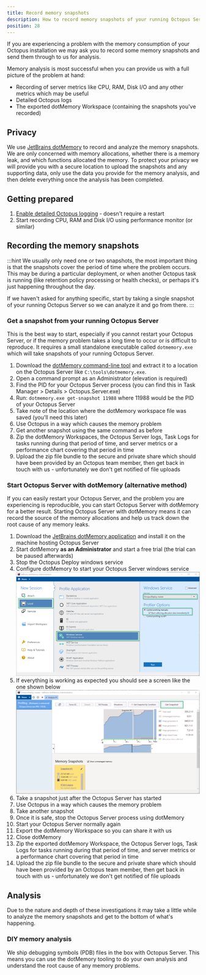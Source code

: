 ```yaml
---
title: Record memory snapshots
description: How to record memory snapshots of your running Octopus Server so we can solve memory issues.
position: 28
---
```


If you are experiencing a problem with the memory consumption of your Octopus installation we may ask you to record some memory snapshots and send them through to us for analysis.

Memory analysis is most successful when you can provide us with a full picture of the problem at hand:

- Recording of server metrics like CPU, RAM, Disk I/O and any other metrics which may be useful
- Detailed Octopus logs
- The exported dotMemory Workspace (containing the snapshots you've recorded)

## Privacy

We use [JetBrains dotMemory](https://www.jetbrains.com/dotmemory/) to record and analyze the memory snapshots. We are only concerned with memory allocations, whether there is a memory leak, and which functions allocated the memory. To protect your privacy we will provide you with a secure location to upload the snapshots and any supporting data, only use the data you provide for the memory analysis, and then delete everything once the analysis has been completed.

## Getting prepared

1. [Enable detailed Octopus logging](/docs/reference/log-files.md) - doesn't require a restart
2. Start recording CPU, RAM and Disk I/O using performance monitor (or similar)

## Recording the memory snapshots

:::hint
We usually only need one or two snapshots, the most important thing is that the snapshots cover the period of time where the problem occurs. This may be during a particular deployment, or when another Octopus task is running (like retention policy processing or health checks), or perhaps it's just happening throughout the day.

If we haven't asked for anything specific, start by taking a single snapshot of your running Octopus Server so we can analyze it and go from there.
:::

### Get a snapshot from your running Octopus Server

This is the best way to start, especially if you cannot restart your Octopus Server, or if the memory problem takes a long time to occur or is difficult to reproduce. It requires a small standalone executable called `dotmemory.exe` which will take snapshots of your running Octopus Server.

1. Download the [dotMemory command-line tool](https://www.jetbrains.com/dotmemory/download/#section=command-line-profiler) and extract it to a location on the Octopus Server like `C:\tools\dotmemory.exe`.
2. Open a command prompt as an Administrator (elevation is required)
3. Find the PID for your Octopus Server process (you can find this in Task Manager > Details > Octopus.Server.exe)
4. Run: `dotmemory.exe get-snapshot 11988` where 11988 would be the PID of your Octopus Server
5. Take note of the location where the dotMemory workspace file was saved (you'll need this later)
6. Use Octopus in a way which causes the memory problem
7. Get another snapshot using the same command as before
8. Zip the dotMemory Workspaces, the Octopus Server logs, Task Logs for tasks running during that period of time, and server metrics or a performance chart covering that period in time
9. Upload the zip file bundle to the secure and private share which should have been provided by an Octopus team member, then get back in touch with us - unfortunately we don't get notified of file uploads

### Start Octopus Server with dotMemory (alternative method)

If you can easily restart your Octopus Server, and the problem you are experiencing is reproducible, you can start Octopus Server with dotMemory for a better result. Starting Octopus Server with dotMemory means it can record the source of the memory allocations and help us track down the root cause of any memory leaks.

1. Download the [JetBrains dotMemory application](https://www.jetbrains.com/dotmemory/) and install it on the machine hosting Octopus Server
2. Start dotMemory **as an Administrator** and start a free trial (the trial can be paused afterwards)
3. Stop the Octopus Deploy windows service
4. Configure dotMemory to start your Octopus Server windows service
![dotMemory start Octopus Server](record-a-memory-trace-start-windows-service.png)
5. If everything is working as expected you should see a screen like the one shown below
![dotMemory take snapshot](record-a-memory-trace-take-snapshot.png)
6. Take a snapshot just after the Octopus Server has started
7. Use Octopus in a way which causes the memory problem
8. Take another snapshot
9. Once it is safe, stop the Octopus Server process using dotMemory
10. Start your Octopus Server normally again
11. Export the dotMemory Workspace so you can share it with us
12. Close dotMemory
13. Zip the exported dotMemory Workspace, the Octopus Server logs, Task Logs for tasks running during that period of time, and server metrics or a performance chart covering that period in time
14. Upload the zip file bundle to the secure and private share which should have been provided by an Octopus team member, then get back in touch with us - unfortunately we don't get notified of file uploads

## Analysis

Due to the nature and depth of these investigations it may take a little while to analyze the memory snapshots and get to the bottom of what's happening.

### DIY memory analysis

We ship debugging symbols (PDB) files in the box with Octopus Server. This means you can use the dotMemory tooling to do your own analysis and understand the root cause of any memory problems.
